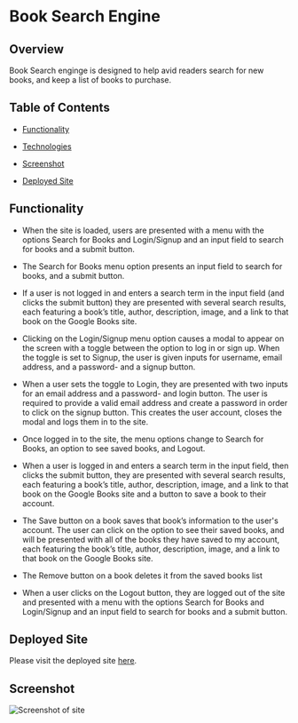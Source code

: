 # Book Search Engine

## Overview

Book Search enginge is designed to help avid readers search for new books, and keep a list of books to purchase.

## Table of Contents

- [Functionality](#functionality)

- [Technologies](#technologies)

- [Screenshot](#screenshot)

- [Deployed Site](#deployedsite)


## Functionality

* When the site is loaded, users are presented with a menu with the options Search for Books and Login/Signup and an input field to search for books and a submit button.

* The Search for Books menu option presents an input field to search for books, and a submit button.

* If a user is not logged in and enters a search term in the input field (and clicks the submit button) they are presented with several search results, each featuring a book’s title, author, description, image, and a link to that book on the Google Books site.

* Clicking on the Login/Signup menu option causes a modal to appear on the screen with a toggle between the option to log in or sign up. When the toggle is set to Signup, the user is given inputs for username, email address, and a password- and a signup button.

* When a user sets the toggle to Login, they are presented with two inputs for an email address and a password- and login button. The user is required to provide a valid email address and create a password in order to click on the signup button. This creates the user account, closes the modal and logs them in to the site.

* Once logged in to the site, the menu options change to Search for Books, an option to see saved books, and Logout.

* When a user is logged in and enters a search term in the input field, then clicks the submit button, they are presented with several search results, each featuring a book’s title, author, description, image, and a link to that book on the Google Books site and a button to save a book to their account.

* The Save button on a book saves that book’s information to the user's account. The user can click on the option to see their saved books, and will be presented with all of the books they have saved to my account, each featuring the book’s title, author, description, image, and a link to that book on the Google Books site.

* The Remove button on a book deletes it from the saved books list

* When a user clicks on the Logout button, they are logged out of the site and presented with a menu with the options Search for Books and Login/Signup and an input field to search for books and a submit button.

## Deployed Site

Please visit the deployed site [here](https://notalivelinkyet.com).

## Screenshot

![Screenshot of site](ScreenShot.png)
